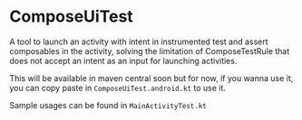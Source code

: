 # ComposeUiTest
A tool to launch an activity with intent in instrumented test and assert composables in the activity, solving the limitation of ComposeTestRule that does not accept an intent as an input for launching activities.

This will be available in maven central soon but for now, if you wanna use it, you can copy paste in `ComposeUiTest.android.kt` to use it.

Sample usages can be found in `MainActivityTest.kt`
